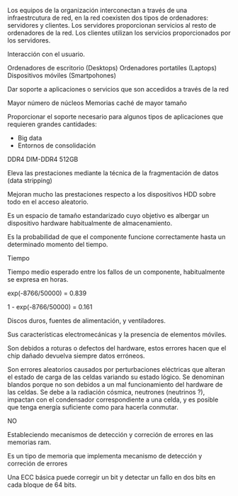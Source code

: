 Los equipos de la organización interconectan a través de una infraestrcutura de red, en la red coexisten dos tipos de ordenadores: servidores y clientes. Los servidores proporcionan servicios al resto de ordenadores de la red. Los clientes utilizan los servicios proporcionados por los servidores.

Interacción con el usuario.

Ordenadores de escritorio (Desktops)
Ordenadores portatiles (Laptops)
Dispositivos móviles (Smartpohones)

Dar soporte a aplicaciones o servicios que son accedidos a través de la red

Mayor número de núcleos
Memorias caché de mayor tamaño

Proporcionar el soporte necesario para algunos tipos de aplicaciones que requieren grandes cantidades:
- Big data
- Entornos de consolidación

DDR4
DIM-DDR4
512GB

Eleva las prestaciones mediante la técnica de la fragmentación de datos (data stripping)

Mejoran mucho las prestaciones respecto a los dispositivos HDD sobre todo en el acceso aleatorio.

Es un espacio de tamaño estandarizado cuyo objetivo es albergar un dispositivo hardware habitualmente de almacenamiento.



Es la probabilidad de que el componente funcione correctamente hasta un determinado momento del tiempo.

Tiempo 

Tiempo medio esperado entre los fallos de un componente, habitualmente se expresa en horas.

exp(-8766/50000) = 0.839

1 - exp(-8766/50000) = 0.161

Discos duros, fuentes de alimentación, y ventiladores.

Sus características electromecánicas y la presencia de elementos móviles.

Son debidos a roturas o defectos del hardware, estos errores hacen que el chip dañado devuelva siempre datos erróneos.

Son errores aleatorios causados por perturbaciones eléctricas que alteran el estado de carga de las celdas variando su estado lógico. Se denominan blandos porque no son debidos a un mal funcionamiento del hardware de las celdas. Se debe a la radiación cósmica, neutrones (neutrinos ?), impactan con el condensador correspondiente a una celda, y es posible que tenga energía suficiente como para hacerla conmutar.

NO

Estableciendo mecanismos de detección y correción de errores en las memorias ram.

Es un tipo de memoria que implementa mecanismo de detección y correción de errores

Una ECC básica puede corregir un bit y detectar un fallo en dos bits en cada bloque de 64 bits.

